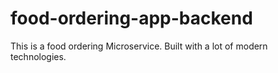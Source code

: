 # food-ordering-app-backend
This is a food ordering Microservice. Built with a lot of modern technologies.
